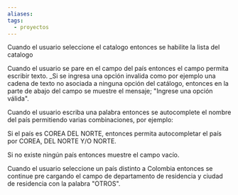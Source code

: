 ```yaml
---
aliases: 
tags:
  - proyectos
---
```

Cuando el usuario seleccione el catalogo entonces se habilite la lista del catalogo

Cuando el usuario se pare en el campo del país entonces el campo permita escribir texto. _Si se ingresa una opción invalida como por ejemplo una cadena de texto no asociada a ninguna opción del catálogo, entonces en la parte de abajo del campo se muestre el mensaje; "Ingrese una opción válida".

Cuando el usuario escriba una palabra entonces se autocomplete el nombre del país permitiendo varias combinaciones, por ejemplo: 

Si el país es COREA DEL NORTE, entonces permita autocompletar el país por COREA, DEL NORTE Y/O NORTE.

Si no existe ningún país entonces muestre el campo vacío.

Cuando el usuario seleccione un país distinto a Colombia entonces se continue pre cargando el campo de departamento de residencia y ciudad de residencia con la palabra "OTROS".